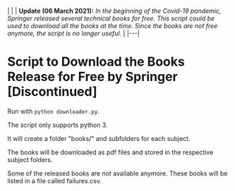 

| |
| **Update (06 March 2021):** *In the beginning of the Covid-19 pandemic, Springer released several technical books for free.  This script could be used to download all the books at the time. Since the books are not free anymore, the script is no longer useful.* | 
|---|

# Script to Download the Books Release for Free by Springer [Discontinued]

Run with `python downloader.py`. 

The script only supports python 3. 

It will create a folder "books/" and subfolders for each subject.

The books will be downloaded as pdf files and stored in the respective subject folders.

Some of the released books are not available anymore. These books will be listed in a file called failures.csv.

